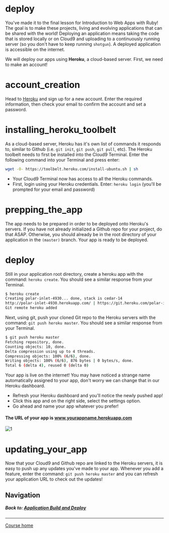 # deploy
You've made it to the final lesson for Introduction to Web Apps with Ruby! The goal is to make these projects, living and evolving applications that can be shared with the world! Deploying an application means taking the code that is stored locally or on Cloud9 and uploading to a continuously running server (so you don't have to keep running `shotgun`). A deployed application is accessible on the internet.  

We will deploy our apps using **Heroku**, a cloud-based server. First, we need to make an account!

# account_creation
Head to [Heroku](https://signup.heroku.com) and sign up for a new account. Enter the required information, then check your email to confirm the account and set a password.  

# installing_heroku_toolbelt
As a cloud-based server, Heroku has it's own list of commands it responds to, similar to Github (i.e. `git init`, `git push`, `git pull`, etc). The Heroku toolbelt needs to first be installed into the Cloud9 Terminal. Enter the following command into your Terminal and press enter:
```bash
wget -O- https://toolbelt.heroku.com/install-ubuntu.sh | sh
```
- Your Cloud9 Terminal now has access to all the Heroku commands.
- First, login using your Heroku credentials. Enter: `heroku login` (you'll be prompted for your email and password)

# prepping_the_app
The app needs to be prepared in order to be deployed onto Heroku's servers. If you have not already initialized a Github repo for your project, do that ASAP. Otherwise, you should already be in the root directory of your application in the `(master)` branch. Your app is ready to be deployed.  

# deploy
Still in your application root directory, create a heroku app with the command: `heroku create`. You should see a similar response from your Terminal.
```bash
$ heroku create
Creating polar-inlet-4930... done, stack is cedar-14
http://polar-inlet-4930.herokuapp.com/ | https://git.heroku.com/polar-inlet-4930.git
Git remote heroku added
```  

Next, using git, push your cloned Git repo to the Heroku servers with the command: `git push heroku master`. You should see a similar response from your Terminal.
```bash
$ git push heroku master
Fetching repository, done.
Counting objects: 10, done.
Delta compression using up to 4 threads.
Compressing objects: 100% (6/6), done.
Writing objects: 100% (6/6), 876 bytes | 0 bytes/s, done.
Total 6 (delta 4), reused 0 (delta 0)
```  

Your app is live on the internet! You may have noticed a strange name automatically assigned to your app, don't worry we can change that in our Heroku dashboard.  
- Refresh your Heroku dashboard and you'll notice the newly pushed app! 
- Click this app and on the right side, select the settings option. 
- Go ahead and name your app whatever you prefer!

#### The URL of your app is www.yourappname.herokuapp.com  
![1](http://i.imgur.com/3AZAnxb.gif)  

# updating_your_app
Now that your Cloud9 and Github repo are linked to the Heroku servers, it is easy to push up any updates you've made to your app. Whenever you add a feature, enter the command: `git push heroku master` and you can refresh your application URL to check out the updates!  

## Navigation  
##### Back to: [Application Build and Deploy](https://github.com/Coderdotnew/intro_web_apps_bs/tree/master/12_class)  
---  
[Course home](https://github.com/Coderdotnew/intro_web_apps_bs)  